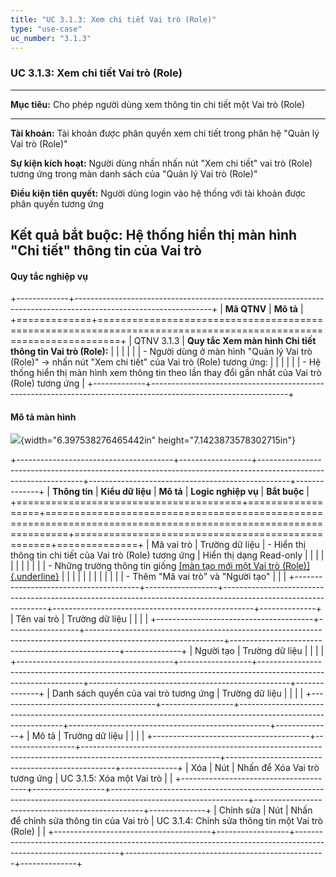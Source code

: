 ```yaml
---
title: "UC 3.1.3: Xem chi tiết Vai trò (Role)"
type: "use-case"
uc_number: "3.1.3"
---
```


### UC 3.1.3: Xem chi tiết Vai trò (Role)

  -----------------------------------------------------------------------------------------------------------------------------------------------
  **Mục tiêu:**               Cho phép người dùng xem thông tin chi tiết một Vai trò (Role)
  --------------------------- -------------------------------------------------------------------------------------------------------------------
  **Tài khoản:**              Tài khoản được phân quyền xem chi tiết trong phân hệ "Quản lý Vai trò (Role)"

  **Sự kiện kích hoạt:**      Người dùng nhấn nhấn nút "Xem chi tiết" vai trò (Role) tương ứng trong màn danh sách của "Quản lý Vai trò (Role)"

  **Điều kiện tiên quyết:**   Người dùng login vào hệ thống với tài khoản được phân quyền tương ứng

  **Kết quả bắt buộc:**       Hệ thống hiển thị màn hình "Chi tiết" thông tin của Vai trò
  -----------------------------------------------------------------------------------------------------------------------------------------------

#### Quy tắc nghiệp vụ

+-------------+----------------------------------------------------------------------------------------------------------------+
| **Mã QTNV** | **Mô tả**                                                                                                      |
+=============+================================================================================================================+
| QTNV 3.1.3  | **Quy tắc Xem màn hình Chi tiết thông tin Vai trò (Role):**                                                    |
|             |                                                                                                                |
|             | -   Người dùng ở màn hình "Quản lý Vai trò (Role)" -\> nhấn nút "Xem chi tiết" của Vai trò (Role) tương ứng:   |
|             |                                                                                                                |
|             |     -   Hệ thống hiển thị màn hình xem thông tin theo lần thay đổi gần nhất của Vai trò (Role) tương ứng       |
+-------------+----------------------------------------------------------------------------------------------------------------+

#### Mô tả màn hình

![](media/image15.png){width="6.397538276465442in" height="7.1423873578302715in"}

+---------------------------------------+------------------+----------------------------------------------------------------------------------------------------------------+--------------------------------------------------+--------------+
| **Thông tin**                         | **Kiểu dữ liệu** | **Mô tả**                                                                                                      | **Logic nghiệp vụ**                              | **Bắt buộc** |
+=======================================+==================+================================================================================================================+==================================================+==============+
| Mã vai trò                            | Trường dữ liệu   | \- Hiển thị thông tin chi tiết của Vai trò (Role) tương ứng                                                    | Hiển thị dạng Read-only                          |              |
|                                       |                  |                                                                                                                |                                                  |              |
|                                       |                  | \- Những trường thông tin giống [[màn tạo mới một Vai trò (Role)]{.underline}](#uc-3.1.2-tạo-mới-vai-trò-role) |                                                  |              |
|                                       |                  |                                                                                                                |                                                  |              |
|                                       |                  | -   Thêm "Mã vai trò" và "Người tạo"                                                                           |                                                  |              |
+---------------------------------------+------------------+----------------------------------------------------------------------------------------------------------------+--------------------------------------------------+--------------+
| Tên vai trò                           | Trường dữ liệu   |                                                                                                                |                                                  |              |
+---------------------------------------+------------------+----------------------------------------------------------------------------------------------------------------+--------------------------------------------------+--------------+
| Người tạo                             | Trường dữ liệu   |                                                                                                                |                                                  |              |
+---------------------------------------+------------------+----------------------------------------------------------------------------------------------------------------+--------------------------------------------------+--------------+
| Danh sách quyền của vai trò tương ứng | Trường dữ liệu   |                                                                                                                |                                                  |              |
+---------------------------------------+------------------+----------------------------------------------------------------------------------------------------------------+--------------------------------------------------+--------------+
| Mô tả                                 | Trường dữ liệu   |                                                                                                                |                                                  |              |
+---------------------------------------+------------------+----------------------------------------------------------------------------------------------------------------+--------------------------------------------------+--------------+
| Xóa                                   | Nút              | Nhấn để Xóa Vai trò tương ứng                                                                                  | UC 3.1.5: Xóa một Vai trò                        |              |
+---------------------------------------+------------------+----------------------------------------------------------------------------------------------------------------+--------------------------------------------------+--------------+
| Chỉnh sửa                             | Nút              | Nhấn để chỉnh sửa thông tin của Vai trò                                                                        | UC 3.1.4: Chỉnh sửa thông tin một Vai trò (Role) |              |
+---------------------------------------+------------------+----------------------------------------------------------------------------------------------------------------+--------------------------------------------------+--------------+
